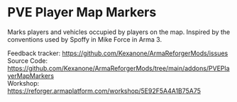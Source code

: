# PVE Player Map Markers

Marks players and vehicles occupied by players on the map.
Inspired by the conventions used by Spoffy in Mike Force in Arma 3.

Feedback tracker: https://github.com/Kexanone/ArmaReforgerMods/issues<br>
Source Code: https://github.com/Kexanone/ArmaReforgerMods/tree/main/addons/PVEPlayerMapMarkers<br>
Workshop: https://reforger.armaplatform.com/workshop/5E92F5A4A1B75A75
